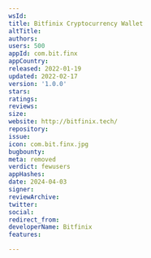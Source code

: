 ```yaml
---
wsId: 
title: Bitfinix Cryptocurrency Wallet
altTitle: 
authors: 
users: 500
appId: com.bit.finx
appCountry: 
released: 2022-01-19
updated: 2022-02-17
version: '1.0.0'
stars: 
ratings: 
reviews: 
size: 
website: http://bitfinix.tech/
repository: 
issue: 
icon: com.bit.finx.jpg
bugbounty: 
meta: removed
verdict: fewusers
appHashes: 
date: 2024-04-03
signer: 
reviewArchive: 
twitter: 
social: 
redirect_from: 
developerName: Bitfinix
features: 

---
```


